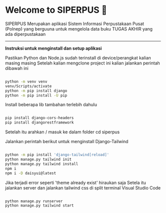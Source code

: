 # Welcome to SIPERPUS 👋

<p>SIPERPUS Merupakan aplikasi Sistem Informasi Perpustakaan Pusat (Polnep) yang berguuna untuk mengelola data buku TUGAS AKHIR yang ada diperpustakaan</p>

<hr>

**Instruksi untuk menginstall dan setup aplikasi**

Pastikan Python dan Node.js sudah terinstall di device/perangkat kalian masing masing
Setelah kalian mengclone project ini kalian jalankan perintah dibawah ini

```bash

python -m venv venv
venv/Scripts/activate
python -m pip install django
python -m pip install -U pip

```

Install beberapa lib tambahan terlebih dahulu

```bash

pip install django-cors-headers
pip install djangorestframework

```

Setelah itu arahkan / masuk ke dalam folder cd siperpus

Jalankan perintah berikut untuk menginstall Django-Tailwind

```bash

python -m pip install 'django-tailwind[reload]'
python manage.py tailwind init
python manage.py tailwind install
npm i
npm i -D daisyui@latest

```

Jika terjadi error seperti 'theme already exist' hiraukan saja
Setela itu jalankan server dan jalankan tailwind css di split terminal Visual Studio Code

```bash

python manage.py runserver
python manage.py tailwind start

```
